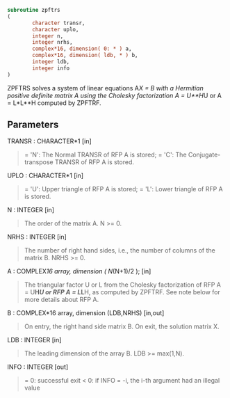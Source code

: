 ```fortran
subroutine zpftrs
(
        character transr,
        character uplo,
        integer n,
        integer nrhs,
        complex*16, dimension( 0: * ) a,
        complex*16, dimension( ldb, * ) b,
        integer ldb,
        integer info
)
```

ZPFTRS solves a system of linear equations A*X = B with a Hermitian
positive definite matrix A using the Cholesky factorization
A = U**H*U or A = L*L**H computed by ZPFTRF.

## Parameters
TRANSR : CHARACTER*1 [in]
> = 'N':  The Normal TRANSR of RFP A is stored;
> = 'C':  The Conjugate-transpose TRANSR of RFP A is stored.

UPLO : CHARACTER*1 [in]
> = 'U':  Upper triangle of RFP A is stored;
> = 'L':  Lower triangle of RFP A is stored.

N : INTEGER [in]
> The order of the matrix A.  N >= 0.

NRHS : INTEGER [in]
> The number of right hand sides, i.e., the number of columns
> of the matrix B.  NRHS >= 0.

A : COMPLEX*16 array, dimension ( N*(N+1)/2 ); [in]
> The triangular factor U or L from the Cholesky factorization
> of RFP A = U**H*U or RFP A = L*L**H, as computed by ZPFTRF.
> See note below for more details about RFP A.

B : COMPLEX*16 array, dimension (LDB,NRHS) [in,out]
> On entry, the right hand side matrix B.
> On exit, the solution matrix X.

LDB : INTEGER [in]
> The leading dimension of the array B.  LDB >= max(1,N).

INFO : INTEGER [out]
> = 0:  successful exit
> < 0:  if INFO = -i, the i-th argument had an illegal value
